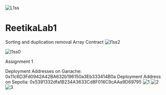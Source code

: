 
![L1ss](https://github.com/Reetika2706/ReetikaLab1/assets/145814923/4496d6c8-01ad-47b5-a916-10603af4aeb0)
# ReetikaLab1
Sorting and duplication removal Array Contract
![l1ss2](https://github.com/Reetika2706/ReetikaLab1/assets/145814923/a712cc1a-459c-4a3a-96f5-d39376039772)

![l1ss0](https://github.com/Reetika2706/ReetikaLab1/assets/145814923/1e52994d-f50d-4295-9c43-bc7b577cd660)

Assignment 1

Deployment Addresses on Ganache: 0x11c6D3Fd0942A42BA632b196150a3Eb333414B0a
Deployment Address on Sepolia: 0x5391332dfa1B234A3633Cd8F016C9cAAa9D69795
![1](https://github.com/Reetika2706/ReetikaLab1/assets/145814923/e0380d3f-e8f6-4300-af9a-72fb0e2ed1b3)
![2](https://github.com/Reetika2706/ReetikaLab1/assets/145814923/5f40cb7d-1a49-463f-bd15-cd1827fe83b7)
![3](https://github.com/Reetika2706/ReetikaLab1/assets/145814923/10811e66-037c-4367-b096-4a820deb62fa)

